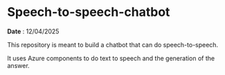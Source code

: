 # Speech-to-speech-chatbot

**Date** : 12/04/2025

This repository is meant to build a chatbot that can do speech-to-speech.

It uses Azure components to do text to speech and the generation of the answer. 
